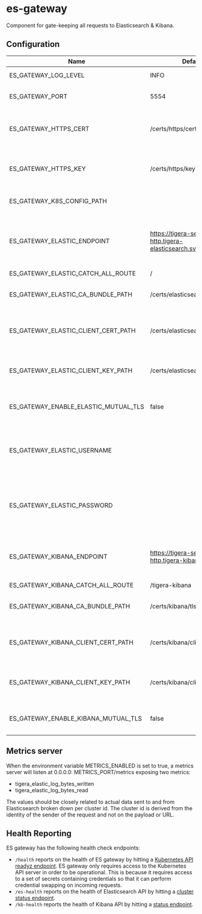 # es-gateway
Component for gate-keeping all requests to Elasticsearch & Kibana.

## Configuration

Name | Default | Description
--- | --- | ---
ES_GATEWAY_LOG_LEVEL | INFO | Log level for ES gateway.
ES_GATEWAY_PORT | 5554 | Listen port for ES gateway.
ES_GATEWAY_HTTPS_CERT | /certs/https/cert | Path to cert for ES gateway to serve HTTPS requests.
ES_GATEWAY_HTTPS_KEY | /certs/https/key | Path to key for ES gateway to serve HTTPS requests.
ES_GATEWAY_K8S_CONFIG_PATH | | Path to Kubeconfig file.
ES_GATEWAY_ELASTIC_ENDPOINT | https://tigera-secure-es-http.tigera-elasticsearch.svc:9200 | Target endpoint (host and port) for connecting to Elasticsearch API.
ES_GATEWAY_ELASTIC_CATCH_ALL_ROUTE | / |
ES_GATEWAY_ELASTIC_CA_BUNDLE_PATH | /certs/elasticsearch/tls.crt | Path to CA cert for connecting to Elasticsearch.
ES_GATEWAY_ELASTIC_CLIENT_CERT_PATH | /certs/elasticsearch/client.crt | Path to client cert for connecting to Elasticsearch using mTLS.
ES_GATEWAY_ELASTIC_CLIENT_KEY_PATH | /certs/elasticsearch/client.key | Path to client key for connecting to Elasticsearch using mTLS.
ES_GATEWAY_ENABLE_ELASTIC_MUTUAL_TLS | false | Flag for enabling mTLS with Elasticsearch.
ES_GATEWAY_ELASTIC_USERNAME | | Username of Elasticsearch user for ES gateway to make API calls to Elasticsearch.
ES_GATEWAY_ELASTIC_PASSWORD | | Password of Elasticsearch user for ES gateway to make API calls to Elasticsearch.
ES_GATEWAY_KIBANA_ENDPOINT | https://tigera-secure-kb-http.tigera-kibana.svc:5601 | Target endpoint (host and port) for connecting to Kibana API.
ES_GATEWAY_KIBANA_CATCH_ALL_ROUTE | /tigera-kibana |
ES_GATEWAY_KIBANA_CA_BUNDLE_PATH | /certs/kibana/tls.crt | Path to CA cert for connecting to Kibana.
ES_GATEWAY_KIBANA_CLIENT_CERT_PATH | /certs/kibana/client.crt | Path to client cert for connecting to Kibana using mTLS.
ES_GATEWAY_KIBANA_CLIENT_KEY_PATH | /certs/kibana/client.key | Path to client key for connecting to Kibana using mTLS.
ES_GATEWAY_ENABLE_KIBANA_MUTUAL_TLS | false | Flag for enabling mTLS with Kibana.

## Metrics server

When the environment variable METRICS_ENABLED is set to true, a metrics server will listen at 0.0.0.0:
METRICS_PORT/metrics exposing two metrics:

- tigera_elastic_log_bytes_written
- tigera_elastic_log_bytes_read

The values should be closely related to actual data sent to and from Elasticsearch broken down per cluster id. The
cluster id is derived from the identity of the sender of the request and not on the payload or URL.

## Health Reporting

ES gateway has the following health check endpoints: 

- `/health` reports on the health of ES gateway by hitting a [Kubernetes API readyz endpoint](https://kubernetes.io/docs/reference/using-api/health-checks/#api-endpoints-for-health). ES gateway only requires access to the Kubernetes API server in order to be operational. This is because it requires access to a set of secrets containing credentials so that it can perform credential swapping on incoming requests.
- `/es-health` reports on the health of Elasticsearch API by hitting a [cluster status endpoint](http://www.elastic.co/guide/en/elasticsearch/reference/master/cluster-health.html).
- `/kb-health` reports the health of Kibana API by hitting a [status endpoint](https://www.elastic.co/guide/en/kibana/master/access.html#status).